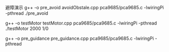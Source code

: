 避障演示
g++ -o pre_avoid avoidObstale.cpp pca9685/pca9685.c -lwiringPi -pthread
./pre_avoid


g++ -o testMotor testMotor.cpp pca9685/pca9685.c -lwiringPi -pthread
./testMotor 2000 1/0


g++ -o pre_guidance pre_guidance.cpp pca9685/pca9685.c -lwiringPi -pthread

